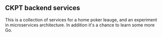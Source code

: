 ## CKPT backend services

This is a collection of services for a home poker leauge, and an experiment in microservices architecture. In addition it's a chance to learn some more Go.
